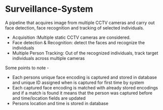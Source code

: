 # Surveillance-System
A pipeline that acquires image from multiple CCTV cameras and carry out face detection, face recognition and tracking of selected individuals. 
* Acquisition :Multiple static CCTV cameras are considered.
* Face detection & Recognition: detect the faces and recognize the individuals 
* Multiple Person Tracking: Out of the recognized individuals, track target individuals across multiple cameras

Some points to note - 
* Each persons unique face encoding is captured and stored in database and unique ID assigned when is captured for first time by system
* Each captured face encoding is matched with already stored encodings and if a match is found it means that the person was captured before and time/location fields are updated 
* Persons location and time is stored in database

